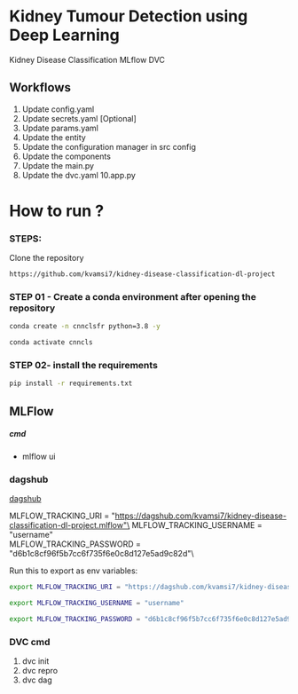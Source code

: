 # Kidney Tumour Detection using Deep Learning
Kidney Disease Classification MLflow DVC

## Workflows

1. Update config.yaml
2. Update secrets.yaml [Optional]
3. Update params.yaml
4. Update the entity
5. Update the configuration manager in src config
6. Update the components
7. Update the main.py
8. Update the dvc.yaml
10.app.py

# How to run ?

### STEPS:

Clone the repository

```bash
https://github.com/kvamsi7/kidney-disease-classification-dl-project
```

### STEP 01 - Create a conda environment after opening the repository
```bash
conda create -n cnnclsfr python=3.8 -y
```

```bash
conda activate cnncls
```

### STEP 02- install the requirements
```bash
pip install -r requirements.txt
```

## MLFlow


##### cmd
- mlflow ui

### dagshub
[dagshub](https://dagshub.com/)

MLFLOW_TRACKING_URI = "https://dagshub.com/kvamsi7/kidney-disease-classification-dl-project.mlflow"\
MLFLOW_TRACKING_USERNAME = "username"\
MLFLOW_TRACKING_PASSWORD = "d6b1c8cf96f5b7cc6f735f6e0c8d127e5ad9c82d"\

Run this to export as env variables:
```bash
export MLFLOW_TRACKING_URI = "https://dagshub.com/kvamsi7/kidney-disease-classification-dl-project.mlflow"

export MLFLOW_TRACKING_USERNAME = "username"

export MLFLOW_TRACKING_PASSWORD = "d6b1c8cf96f5b7cc6f735f6e0c8d127e5ad9c82d"
```


### DVC cmd

1. dvc init
2. dvc repro
3. dvc dag